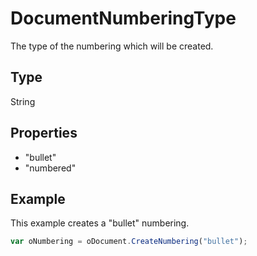# DocumentNumberingType

The type of the numbering which will be created.

## Type

String

## Properties

- "bullet" 
- "numbered"

## Example

This example creates a "bullet" numbering.

```javascript
var oNumbering = oDocument.CreateNumbering("bullet");
```